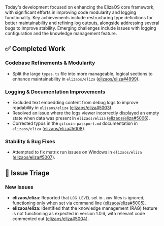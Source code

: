 Today's development focused on enhancing the ElizaOS core framework, with significant efforts in improving code modularity and logging functionality. Key achievements include restructuring type definitions for better maintainability and refining log outputs, alongside addressing several bugs to improve stability. Emerging challenges include issues with logging configuration and the knowledge management feature.

## ✅ Completed Work
### Codebase Refinements & Modularity
- Split the large `types.ts` file into more manageable, logical sections to enhance maintainability in `elizaos/eliza` ([elizaos/eliza#4999](https://github.com/elizaos/eliza/pull/4999)).

### Logging & Documentation Improvements
- Excluded text embedding content from debug logs to improve readability in `elizaos/eliza` ([elizaos/eliza#5003](https://github.com/elizaos/eliza/pull/5003)).
- Resolved an issue where the logs viewer incorrectly displayed an empty state when data was present in `elizaos/eliza` ([elizaos/eliza#5006](https://github.com/elizaos/eliza/pull/5006)).
- Corrected typos in the `gitcoin-passport.md` documentation in `elizaos/eliza` ([elizaos/eliza#5008](https://github.com/elizaos/eliza/pull/5008)).

### Stability & Bug Fixes
- Attempted to fix matrix run issues on Windows in `elizaos/eliza` ([elizaos/eliza#5007](https://github.com/elizaos/eliza/pull/5007)).

## 🐞 Issue Triage
### New Issues
- **elizaos/eliza**: Reported that `LOG_LEVEL` set in `.env` files is ignored, functioning only when set via command line ([elizaos/eliza#5005](https://github.com/elizaos/eliza/issues/5005)).
- **elizaos/eliza**: Identified that the knowledge management (RAG) feature is not functioning as expected in version 1.0.6, with relevant code commented out ([elizaos/eliza#5004](https://github.com/elizaos/eliza/issues/5004)).